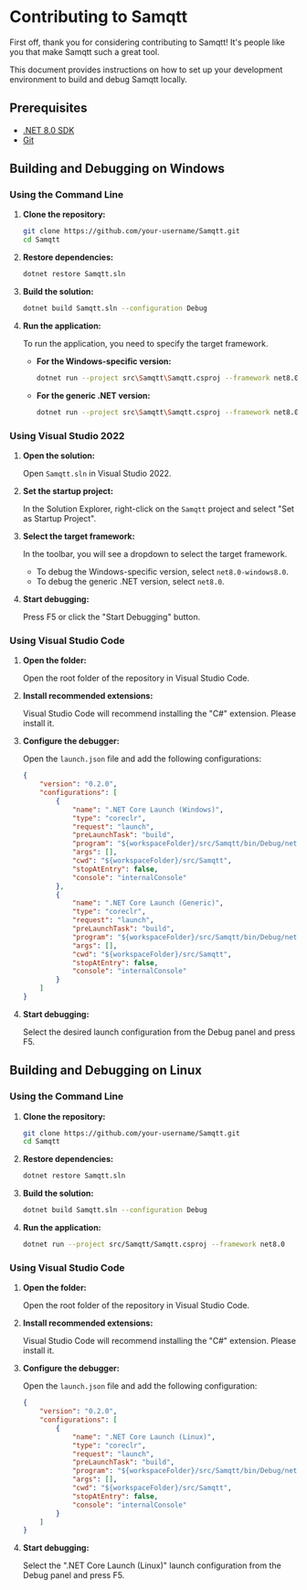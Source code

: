 # Contributing to Samqtt

First off, thank you for considering contributing to Samqtt! It's people like you that make Samqtt such a great tool.

This document provides instructions on how to set up your development environment to build and debug Samqtt locally.

## Prerequisites

*   [.NET 8.0 SDK](https://dotnet.microsoft.com/download/dotnet/8.0)
*   [Git](https://git-scm.com/downloads)

## Building and Debugging on Windows

### Using the Command Line

1.  **Clone the repository:**

    ```bash
    git clone https://github.com/your-username/Samqtt.git
    cd Samqtt
    ```

2.  **Restore dependencies:**

    ```bash
    dotnet restore Samqtt.sln
    ```

3.  **Build the solution:**

    ```bash
    dotnet build Samqtt.sln --configuration Debug
    ```

4.  **Run the application:**

    To run the application, you need to specify the target framework.

    *   **For the Windows-specific version:**

        ```bash
        dotnet run --project src\Samqtt\Samqtt.csproj --framework net8.0-windows8.0
        ```

    *   **For the generic .NET version:**

        ```bash
        dotnet run --project src\Samqtt\Samqtt.csproj --framework net8.0
        ```

### Using Visual Studio 2022

1.  **Open the solution:**

    Open `Samqtt.sln` in Visual Studio 2022.

2.  **Set the startup project:**

    In the Solution Explorer, right-click on the `Samqtt` project and select "Set as Startup Project".

3.  **Select the target framework:**

    In the toolbar, you will see a dropdown to select the target framework.

    *   To debug the Windows-specific version, select `net8.0-windows8.0`.
    *   To debug the generic .NET version, select `net8.0`.

4.  **Start debugging:**

    Press F5 or click the "Start Debugging" button.

### Using Visual Studio Code

1.  **Open the folder:**

    Open the root folder of the repository in Visual Studio Code.

2.  **Install recommended extensions:**

    Visual Studio Code will recommend installing the "C#" extension. Please install it.

3.  **Configure the debugger:**

    Open the `launch.json` file and add the following configurations:

    ```json
    {
        "version": "0.2.0",
        "configurations": [
            {
                "name": ".NET Core Launch (Windows)",
                "type": "coreclr",
                "request": "launch",
                "preLaunchTask": "build",
                "program": "${workspaceFolder}/src/Samqtt/bin/Debug/net8.0-windows8.0/Samqtt.dll",
                "args": [],
                "cwd": "${workspaceFolder}/src/Samqtt",
                "stopAtEntry": false,
                "console": "internalConsole"
            },
            {
                "name": ".NET Core Launch (Generic)",
                "type": "coreclr",
                "request": "launch",
                "preLaunchTask": "build",
                "program": "${workspaceFolder}/src/Samqtt/bin/Debug/net8.0/samqtt.dll",
                "args": [],
                "cwd": "${workspaceFolder}/src/Samqtt",
                "stopAtEntry": false,
                "console": "internalConsole"
            }
        ]
    }
    ```

4.  **Start debugging:**

    Select the desired launch configuration from the Debug panel and press F5.

## Building and Debugging on Linux

### Using the Command Line

1.  **Clone the repository:**

    ```bash
    git clone https://github.com/your-username/Samqtt.git
    cd Samqtt
    ```

2.  **Restore dependencies:**

    ```bash
    dotnet restore Samqtt.sln
    ```

3.  **Build the solution:**

    ```bash
    dotnet build Samqtt.sln --configuration Debug
    ```

4.  **Run the application:**

    ```bash
    dotnet run --project src/Samqtt/Samqtt.csproj --framework net8.0
    ```

### Using Visual Studio Code

1.  **Open the folder:**

    Open the root folder of the repository in Visual Studio Code.

2.  **Install recommended extensions:**

    Visual Studio Code will recommend installing the "C#" extension. Please install it.

3.  **Configure the debugger:**

    Open the `launch.json` file and add the following configuration:

    ```json
    {
        "version": "0.2.0",
        "configurations": [
            {
                "name": ".NET Core Launch (Linux)",
                "type": "coreclr",
                "request": "launch",
                "preLaunchTask": "build",
                "program": "${workspaceFolder}/src/Samqtt/bin/Debug/net8.0/samqtt.dll",
                "args": [],
                "cwd": "${workspaceFolder}/src/Samqtt",
                "stopAtEntry": false,
                "console": "internalConsole"
            }
        ]
    }
    ```

4.  **Start debugging:**

    Select the ".NET Core Launch (Linux)" launch configuration from the Debug panel and press F5.
